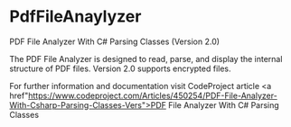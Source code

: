 # PdfFileAnaylyzer
PDF File Analyzer With C# Parsing Classes (Version 2.0)

The PDF File Analyzer is designed to read, parse, and display the internal structure of PDF files. Version 2.0 supports encrypted files.

For further information and documentation visit CodeProject article <a href"https://www.codeproject.com/Articles/450254/PDF-File-Analyzer-With-Csharp-Parsing-Classes-Vers">PDF File Analyzer With C# Parsing Classes</a>
